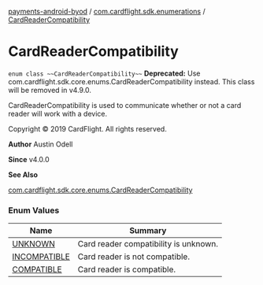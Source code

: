 [payments-android-byod](../../index.md) / [com.cardflight.sdk.enumerations](../index.md) / [CardReaderCompatibility](./index.md)

# CardReaderCompatibility

`enum class ~~CardReaderCompatibility~~`
**Deprecated:** Use com.cardflight.sdk.core.enums.CardReaderCompatibility instead. This class will be removed in v4.9.0.

CardReaderCompatibility is used to communicate whether or not a card reader will work with a device.

Copyright © 2019 CardFlight. All rights reserved.

**Author**
Austin Odell

**Since**
v4.0.0

**See Also**

[com.cardflight.sdk.core.enums.CardReaderCompatibility](../../com.cardflight.sdk.core.enums/-card-reader-compatibility/index.md)

### Enum Values

| Name | Summary |
|---|---|
| [UNKNOWN](-u-n-k-n-o-w-n.md) | Card reader compatibility is unknown. |
| [INCOMPATIBLE](-i-n-c-o-m-p-a-t-i-b-l-e.md) | Card reader is not compatible. |
| [COMPATIBLE](-c-o-m-p-a-t-i-b-l-e.md) | Card reader is compatible. |
